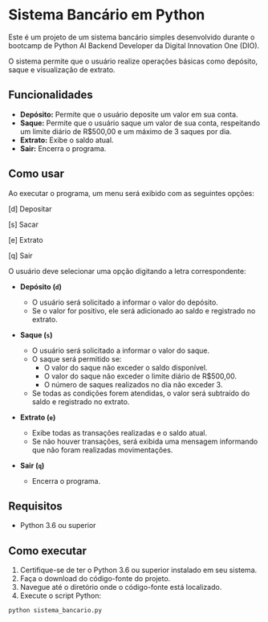 # Sistema Bancário em Python

Este é um projeto de um sistema bancário simples desenvolvido durante o bootcamp de Python AI Backend Developer da Digital Innovation One (DIO). 

O sistema permite que o usuário realize operações básicas como depósito, saque e visualização de extrato.

## Funcionalidades

- **Depósito:** Permite que o usuário deposite um valor em sua conta.
- **Saque:** Permite que o usuário saque um valor de sua conta, respeitando um limite diário de R$500,00 e um máximo de 3 saques por dia.
- **Extrato:** Exibe o saldo atual.
- **Sair:** Encerra o programa.

## Como usar

Ao executar o programa, um menu será exibido com as seguintes opções:

[d] Depositar

[s] Sacar

[e] Extrato

[q] Sair


O usuário deve selecionar uma opção digitando a letra correspondente:

- **Depósito (`d`)**
  - O usuário será solicitado a informar o valor do depósito.
  - Se o valor for positivo, ele será adicionado ao saldo e registrado no extrato.

- **Saque (`s`)**
  - O usuário será solicitado a informar o valor do saque.
  - O saque será permitido se:
    - O valor do saque não exceder o saldo disponível.
    - O valor do saque não exceder o limite diário de R$500,00.
    - O número de saques realizados no dia não exceder 3.
  - Se todas as condições forem atendidas, o valor será subtraído do saldo e registrado no extrato.

- **Extrato (`e`)**
  - Exibe todas as transações realizadas e o saldo atual.
  - Se não houver transações, será exibida uma mensagem informando que não foram realizadas movimentações.

- **Sair (`q`)**
  - Encerra o programa.

## Requisitos

- Python 3.6 ou superior

## Como executar

1. Certifique-se de ter o Python 3.6 ou superior instalado em seu sistema.
2. Faça o download do código-fonte do projeto.
3. Navegue até o diretório onde o código-fonte está localizado.
4. Execute o script Python:

```bash
python sistema_bancario.py
